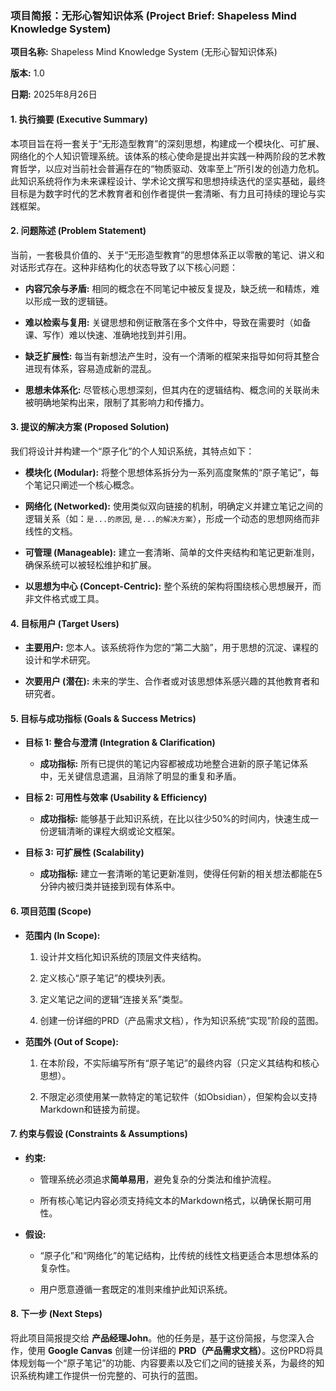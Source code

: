 ### **项目简报：无形心智知识体系 (Project Brief: Shapeless Mind Knowledge System)**

**项目名称:** Shapeless Mind Knowledge System (无形心智知识体系)

**版本:** 1.0

**日期:** 2025年8月26日

#### **1. 执行摘要 (Executive Summary)**

本项目旨在将一套关于“无形造型教育”的深刻思想，构建成一个模块化、可扩展、网络化的个人知识管理系统。该体系的核心使命是提出并实践一种两阶段的艺术教育哲学，以应对当前社会普遍存在的“物质驱动、效率至上”所引发的创造力危机。此知识系统将作为未来课程设计、学术论文撰写和思想持续迭代的坚实基础，最终目标是为数字时代的艺术教育者和创作者提供一套清晰、有力且可持续的理论与实践框架。

#### **2. 问题陈述 (Problem Statement)**

当前，一套极具价值的、关于“无形造型教育”的思想体系正以零散的笔记、讲义和对话形式存在。这种非结构化的状态导致了以下核心问题：

- **内容冗余与矛盾:** 相同的概念在不同笔记中被反复提及，缺乏统一和精炼，难以形成一致的逻辑链。
    
- **难以检索与复用:** 关键思想和例证散落在多个文件中，导致在需要时（如备课、写作）难以快速、准确地找到并引用。
    
- **缺乏扩展性:** 每当有新想法产生时，没有一个清晰的框架来指导如何将其整合进现有体系，容易造成新的混乱。
    
- **思想未体系化:** 尽管核心思想深刻，但其内在的逻辑结构、概念间的关联尚未被明确地架构出来，限制了其影响力和传播力。
    

#### **3. 提议的解决方案 (Proposed Solution)**

我们将设计并构建一个“原子化”的个人知识系统，其特点如下：

- **模块化 (Modular):** 将整个思想体系拆分为一系列高度聚焦的“原子笔记”，每个笔记只阐述一个核心概念。
    
- **网络化 (Networked):** 使用类似双向链接的机制，明确定义并建立笔记之间的逻辑关系（如：`是...的原因`, `是...的解决方案`），形成一个动态的思想网络而非线性的文档。
    
- **可管理 (Manageable):** 建立一套清晰、简单的文件夹结构和笔记更新准则，确保系统可以被轻松维护和扩展。
    
- **以思想为中心 (Concept-Centric):** 整个系统的架构将围绕核心思想展开，而非文件格式或工具。
    

#### **4. 目标用户 (Target Users)**

- **主要用户:** 您本人。该系统将作为您的“第二大脑”，用于思想的沉淀、课程的设计和学术研究。
    
- **次要用户 (潜在):** 未来的学生、合作者或对该思想体系感兴趣的其他教育者和研究者。
    

#### **5. 目标与成功指标 (Goals & Success Metrics)**

- **目标 1: 整合与澄清 (Integration & Clarification)**
    
    - **成功指标:** 所有已提供的笔记内容都被成功地整合进新的原子笔记体系中，无关键信息遗漏，且消除了明显的重复和矛盾。
        
- **目标 2: 可用性与效率 (Usability & Efficiency)**
    
    - **成功指标:** 能够基于此知识系统，在比以往少50%的时间内，快速生成一份逻辑清晰的课程大纲或论文框架。
        
- **目标 3: 可扩展性 (Scalability)**
    
    - **成功指标:** 建立一套清晰的笔记更新准则，使得任何新的相关想法都能在5分钟内被归类并链接到现有体系中。
        

#### **6. 项目范围 (Scope)**

- **范围内 (In Scope):**
    
    1. 设计并文档化知识系统的顶层文件夹结构。
        
    2. 定义核心“原子笔记”的模块列表。
        
    3. 定义笔记之间的逻辑“连接关系”类型。
        
    4. 创建一份详细的PRD（产品需求文档），作为知识系统“实现”阶段的蓝图。
        
- **范围外 (Out of Scope):**
    
    1. 在本阶段，不实际编写所有“原子笔记”的最终内容（只定义其结构和核心思想）。
        
    2. 不限定必须使用某一款特定的笔记软件（如Obsidian），但架构会以支持Markdown和链接为前提。
        

#### **7. 约束与假设 (Constraints & Assumptions)**

- **约束:**
    
    - 管理系统必须追求**简单易用**，避免复杂的分类法和维护流程。
        
    - 所有核心笔记内容必须支持纯文本的Markdown格式，以确保长期可用性。
        
- **假设:**
    
    - “原子化”和“网络化”的笔记结构，比传统的线性文档更适合本思想体系的复杂性。
        
    - 用户愿意遵循一套既定的准则来维护此知识系统。
        

#### **8. 下一步 (Next Steps)**

将此项目简报提交给 **产品经理John**。他的任务是，基于这份简报，与您深入合作，使用 **Google Canvas** 创建一份详细的 **PRD（产品需求文档）**。这份PRD将具体规划每一个“原子笔记”的功能、内容要素以及它们之间的链接关系，为最终的知识系统构建工作提供一份完整的、可执行的蓝图。